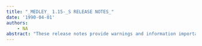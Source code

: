 ```yaml
---
title: "_MEDLEY_ 1.15-_S RELEASE NOTES_"
date: '1990-04-01'
authors: 
    - NA
abstract: "These release notes provide warnings and information important to the successful running of Release 1.15-S of Medley for the Sun Workstation. These sections are followed by listings of known and fixed bugs in Release 1.15 of Medley."
---
```


